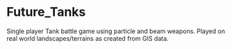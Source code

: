# Future_Tanks
Single player Tank battle game using particle and beam weapons. 
Played on real world landscapes/terrains as created from GIS data.

